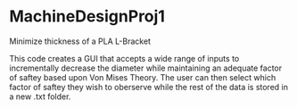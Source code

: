# MachineDesignProj1
Minimize thickness of a PLA L-Bracket

This code creates a GUI that accepts a wide range of inputs to incrementally decrease the diameter while maintaining an adequate factor of saftey
based upon Von Mises Theory. The user can then select which factor of saftey they wish to oberserve while the rest of the data is stored in a new .txt
folder.
